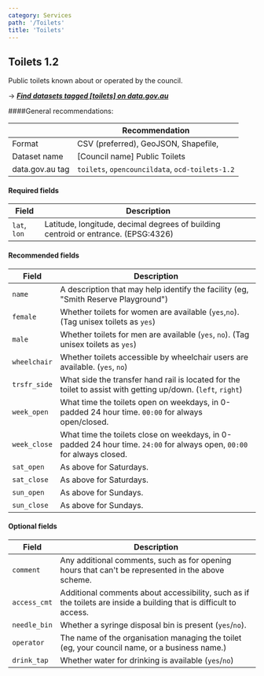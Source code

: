 ```yaml
---
category: Services
path: '/Toilets'
title: 'Toilets'
---
```

## Toilets 1.2

Public toilets known about or operated by the council.

&rarr; <i>**[Find datasets tagged \[toilets\] on data.gov.au](http://data.gov.au/dataset?sort=extras_harvest_portal+asc%2C+score+desc&q=&tags=toilets)**</i>


####General recommendations:

&nbsp;| Recommendation
------|------------
Format| CSV (preferred), GeoJSON, Shapefile, 
Dataset name| [Council name] Public Toilets
data.gov.au tag| `toilets`, `opencouncildata`, `ocd-toilets-1.2`

#### Required fields

Field | Description
------|------------
`lat`, `lon`| Latitude, longitude, decimal degrees of building centroid or entrance. (EPSG:4326)

#### Recommended fields

Field | Description
------|------------
`name`| A description that may help identify the facility (eg, "Smith Reserve Playground")
`female`| Whether toilets for women are available (`yes`,`no`). (Tag unisex toilets as `yes`)
`male`| Whether toilets for men are available (`yes`, `no`). (Tag unisex toilets as `yes`)
`wheelchair`| Whether toilets accessible by wheelchair users are available. (`yes`, `no`)
`trsfr_side` | What side the transfer hand rail is located for the toilet to assist with getting up/down. (`left`, `right`)
`week_open`| What time the toilets open on weekdays, in 0-padded 24 hour time. `00:00` for always open/closed.
`week_close`| What time the toilets close on weekdays, in 0-padded 24 hour time. `24:00` for always open, `00:00` for always closed.
`sat_open`| As above for Saturdays.
`sat_close`| As above for Saturdays.
`sun_open`| As above for Sundays.
`sun_close`| As above for Sundays.

#### Optional fields
Field | Description
------|------------
`comment`| Any additional comments, such as for opening hours that can't be represented in the above scheme.
`access_cmt`| Additional comments about accessibility, such as if the toilets are inside a building that is difficult to access.
`needle_bin`| Whether a syringe disposal bin is present (`yes`/`no`).
`operator`| The name of the organisation managing the toilet (eg, your council name, or a business name.)
`drink_tap`| Whether water for drinking is available (`yes`/`no`)
